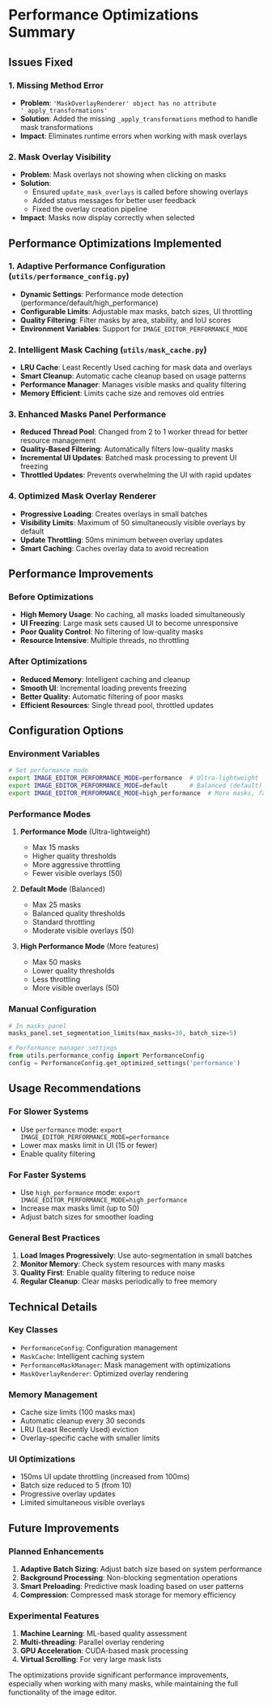 # Performance Optimizations Summary

## Issues Fixed

### 1. Missing Method Error
- **Problem**: `'MaskOverlayRenderer' object has no attribute '_apply_transformations'`
- **Solution**: Added the missing `_apply_transformations` method to handle mask transformations
- **Impact**: Eliminates runtime errors when working with mask overlays

### 2. Mask Overlay Visibility
- **Problem**: Mask overlays not showing when clicking on masks
- **Solution**: 
  - Ensured `update_mask_overlays` is called before showing overlays
  - Added status messages for better user feedback
  - Fixed the overlay creation pipeline
- **Impact**: Masks now display correctly when selected

## Performance Optimizations Implemented

### 1. Adaptive Performance Configuration (`utils/performance_config.py`)
- **Dynamic Settings**: Performance mode detection (performance/default/high_performance)
- **Configurable Limits**: Adjustable max masks, batch sizes, UI throttling
- **Quality Filtering**: Filter masks by area, stability, and IoU scores
- **Environment Variables**: Support for `IMAGE_EDITOR_PERFORMANCE_MODE`

### 2. Intelligent Mask Caching (`utils/mask_cache.py`)
- **LRU Cache**: Least Recently Used caching for mask data and overlays
- **Smart Cleanup**: Automatic cache cleanup based on usage patterns
- **Performance Manager**: Manages visible masks and quality filtering
- **Memory Efficient**: Limits cache size and removes old entries

### 3. Enhanced Masks Panel Performance
- **Reduced Thread Pool**: Changed from 2 to 1 worker thread for better resource management
- **Quality-Based Filtering**: Automatically filters low-quality masks
- **Incremental UI Updates**: Batched mask processing to prevent UI freezing
- **Throttled Updates**: Prevents overwhelming the UI with rapid updates

### 4. Optimized Mask Overlay Renderer
- **Progressive Loading**: Creates overlays in small batches
- **Visibility Limits**: Maximum of 50 simultaneously visible overlays by default
- **Update Throttling**: 50ms minimum between overlay updates
- **Smart Caching**: Caches overlay data to avoid recreation

## Performance Improvements

### Before Optimizations
- **High Memory Usage**: No caching, all masks loaded simultaneously
- **UI Freezing**: Large mask sets caused UI to become unresponsive
- **Poor Quality Control**: No filtering of low-quality masks
- **Resource Intensive**: Multiple threads, no throttling

### After Optimizations
- **Reduced Memory**: Intelligent caching and cleanup
- **Smooth UI**: Incremental loading prevents freezing
- **Better Quality**: Automatic filtering of poor masks
- **Efficient Resources**: Single thread pool, throttled updates

## Configuration Options

### Environment Variables
```bash
# Set performance mode
export IMAGE_EDITOR_PERFORMANCE_MODE=performance  # Ultra-lightweight
export IMAGE_EDITOR_PERFORMANCE_MODE=default      # Balanced (default)
export IMAGE_EDITOR_PERFORMANCE_MODE=high_performance  # More masks, faster
```

### Performance Modes
1. **Performance Mode** (Ultra-lightweight)
   - Max 15 masks
   - Higher quality thresholds
   - More aggressive throttling
   - Fewer visible overlays (50)

2. **Default Mode** (Balanced)
   - Max 25 masks
   - Balanced quality thresholds
   - Standard throttling
   - Moderate visible overlays (50)

3. **High Performance Mode** (More features)
   - Max 50 masks
   - Lower quality thresholds
   - Less throttling
   - More visible overlays (50)

### Manual Configuration
```python
# In masks panel
masks_panel.set_segmentation_limits(max_masks=30, batch_size=5)

# Performance manager settings
from utils.performance_config import PerformanceConfig
config = PerformanceConfig.get_optimized_settings('performance')
```

## Usage Recommendations

### For Slower Systems
- Use `performance` mode: `export IMAGE_EDITOR_PERFORMANCE_MODE=performance`
- Lower max masks limit in UI (15 or fewer)
- Enable quality filtering

### For Faster Systems
- Use `high_performance` mode: `export IMAGE_EDITOR_PERFORMANCE_MODE=high_performance`
- Increase max masks limit (up to 50)
- Adjust batch sizes for smoother loading

### General Best Practices
1. **Load Images Progressively**: Use auto-segmentation in small batches
2. **Monitor Memory**: Check system resources with many masks
3. **Quality First**: Enable quality filtering to reduce noise
4. **Regular Cleanup**: Clear masks periodically to free memory

## Technical Details

### Key Classes
- `PerformanceConfig`: Configuration management
- `MaskCache`: Intelligent caching system
- `PerformanceMaskManager`: Mask management with optimizations
- `MaskOverlayRenderer`: Optimized overlay rendering

### Memory Management
- Cache size limits (100 masks max)
- Automatic cleanup every 30 seconds
- LRU (Least Recently Used) eviction
- Overlay-specific cache with smaller limits

### UI Optimizations
- 150ms UI update throttling (increased from 100ms)
- Batch size reduced to 5 (from 10)
- Progressive overlay updates
- Limited simultaneous visible overlays

## Future Improvements

### Planned Enhancements
1. **Adaptive Batch Sizing**: Adjust batch size based on system performance
2. **Background Processing**: Non-blocking segmentation operations
3. **Smart Preloading**: Predictive mask loading based on user patterns
4. **Compression**: Compressed mask storage for memory efficiency

### Experimental Features
1. **Machine Learning**: ML-based quality assessment
2. **Multi-threading**: Parallel overlay rendering
3. **GPU Acceleration**: CUDA-based mask processing
4. **Virtual Scrolling**: For very large mask lists

The optimizations provide significant performance improvements, especially when working with many masks, while maintaining the full functionality of the image editor.
